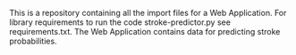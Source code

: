 This is a repository containing all the import files for a Web Application.
For library requirements to run the code stroke-predictor.py see requirements.txt.
The Web Application contains data for predicting stroke probabilities.
